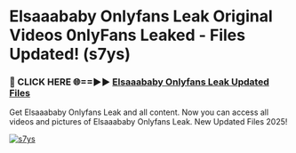 # Elsaaababy Onlyfans Leak Original Videos 0nlyFans Leaked - Files Updated! (s7ys)

<h3>🔴 CLICK HERE 🌐==►► <a href="https://tinyurl.com/3hn5wdd3" rel="nofollow">Elsaaababy Onlyfans Leak Updated Files</a></h3>

Get Elsaaababy Onlyfans Leak and all content. Now you can access all videos and pictures of Elsaaababy Onlyfans Leak. New Updated Files 2025!

[![s7ys](https://i.imgur.com/4HnBqBT.gif)](https://tinyurl.com/3hn5wdd3)
